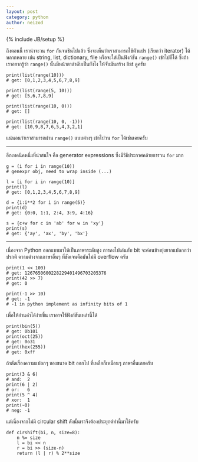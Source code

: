 ```yaml
---
layout: post
category: python
author: neizod
---
```

{% include JB/setup %}

ถึงตอนนี้ เราน่าจะวน `for` กันจนชินไปแล้ว ซึ่งจะเห็นว่าเราสามารถใช้ตัวแปร (เรียกว่า iterator) ได้หลากหลาย เช่น string, list, dictionary, file หรือจะใส่เป็นฟังก์ชัน `range()` เข้าไปก็ได้ ซึ่งถ้าเราอยากรู้ว่า `range()` นั้นมีหน้าตาลำดับเป็นยังไง ให้จับมันสร้าง list ดูครับ

    print(list(range(10)))
    # get: [0,1,2,3,4,5,6,7,8,9]

    print(list(range(5, 10)))
    # get: [5,6,7,8,9]

    print(list(range(10, 0)))
    # get: []

    print(list(range(10, 0, -1)))
    # get: [10,9,8,7,6,5,4,3,2,1]

แน่นอนว่าเราสามารถผ่าน `range()` แบบต่างๆ เข้าไปวน `for` ได้เช่นเคยครับ

<hr />

อีกเทคนิคหนึ่งที่น่าสนใจ คือ generator expressions ซึ่งมีวิธีประกาศคล้ายการวน `for` มาก

    g = (i for i in range(10))
    # genexpr obj, need to wrap inside (...)

    l = [i for i in range(10)]
    print(l)
    # get: [0,1,2,3,4,5,6,7,8,9]

    d = {i:i**2 for i in range(5)}
    print(d)
    # get: {0:0, 1:1, 2:4, 3:9, 4:16}

    s = {c+w for c in 'ab' for w in 'xy'}
    print(s)
    # get: {'ay', 'ax', 'by', 'bx'}

---

เนื่องจาก Python ออกแบบมาให้เป็นภาษาระดับสูง การลงไปเล่นกับ bit จะค่อนข้างยุ่งยากแปลกกว่าปรกติ ความต่างจากภาษาอื่นๆ ที่ชัดเจนคือมันไม่มี overflow ครับ

    print(1 << 100)
    # get: 1267650600228229401496703205376
    print(42 >> 7)
    # get: 0

    print(-1 >> 10)
    # get: -1
    # -1 in python implement as infinity bits of 1

เพื่อให้อ่านค่าได้ง่ายขึ้น เราอาจใช้ฟังก์ชันเหล่านี้ได้

    print(bin(5))
    # get: 0b101
    print(oct(25))
    # get: 0o31
    print(hex(255))
    # get: 0xff

ถ้าตัดเรื่องความแปลกๆ ของขนาด bit ออกไป ที่เหลือก็เหมือนๆ ภาษาอื่นเลยครับ

    print(3 & 6)
    # and:  2
    print(6 | 2)
    # or:   6
    print(5 ^ 4)
    # xor:  1
    print(~0)
    # neg: -1

แต่เนื่องจากไม่มี circular shift ดังนั้นเราจึงต้องประยุกต์ท่านี้มาใช้ครับ

    def cirshift(bi, n, size=8):
        n %= size
        l = bi << n
        r = bi >> (size-n)
        return (l | r) % 2**size
